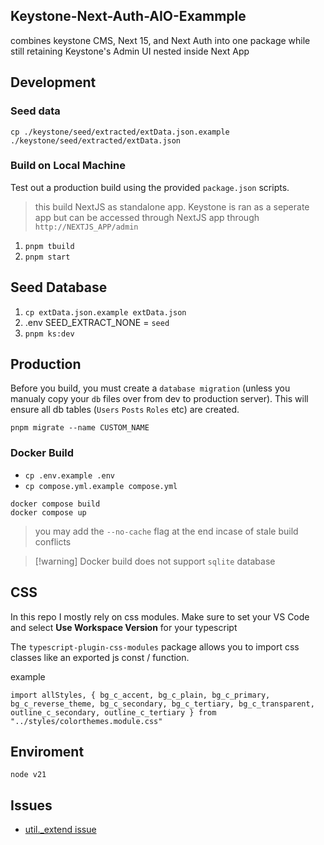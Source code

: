 ## Keystone-Next-Auth-AIO-Exammple
combines keystone CMS, Next 15, and Next Auth into one package while still retaining Keystone's Admin UI nested inside Next App

## Development 
### Seed data
`cp ./keystone/seed/extracted/extData.json.example ./keystone/seed/extracted/extData.json`
### Build on Local Machine
Test out a production build using the provided `package.json` scripts.

> this build NextJS as standalone app. Keystone is ran as a seperate app but can be accessed through NextJS app through `http://NEXTJS_APP/admin`

1. `pnpm tbuild` 
2. `pnpm start`

## Seed Database
1. `cp extData.json.example extData.json`
2. .env SEED_EXTRACT_NONE = `seed`
3. `pnpm ks:dev`

## Production
Before you build, you must create a `database migration` (unless you manualy copy your `db` files over from dev to production server). This will ensure all db tables (`Users` `Posts` `Roles` etc) are created.

```shell
pnpm migrate --name CUSTOM_NAME
```

### Docker Build
- `cp .env.example .env`
- `cp compose.yml.example compose.yml`

```shell
docker compose build 
docker compose up
```

> you may add the `--no-cache` flag at the end incase of stale build conflicts

> [!warning] Docker build does not support `sqlite` database

## CSS
In this repo I mostly rely on css modules. Make sure to set your VS Code and select **Use Workspace Version** for your typescript

The `typescript-plugin-css-modules` package allows you to import css classes like an exported js const / function.

example
```tsx
import allStyles, { bg_c_accent, bg_c_plain, bg_c_primary, bg_c_reverse_theme, bg_c_secondary, bg_c_tertiary, bg_c_transparent, outline_c_secondary, outline_c_tertiary } from "../styles/colorthemes.module.css"
```

## Enviroment 
```
node v21
```

## Issues
- [util._extend issue](https://github.com/vercel/next.js/issues/71374)